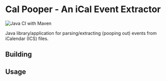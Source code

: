 # Cal Pooper - An iCal Event Extractor

![Java CI with Maven](https://github.com/netmackan/cal-pooper/workflows/Java%20CI%20with%20Maven/badge.svg)

Java library/application for parsing/extracting (pooping out) events from iCalendar (ICS) files.

## Building

## Usage
